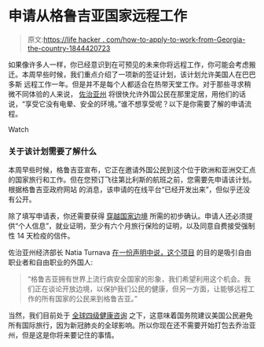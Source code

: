 # 申请从格鲁吉亚国家远程工作

> 原文:[https://life hacker . com/how-to-apply-to-work-from-Georgia-the-country-1844420723](https://lifehacker.com/how-to-apply-to-work-remotely-from-georgia-the-country-1844420723)

如果像许多人一样，你已经意识到在可预见的未来你将远程工作，你可能会考虑搬迁。本周早些时候，我们重点介绍了一项新的签证计划，该计划允许美国人在巴巴多斯 远程工作一年。但是并不是每个人都适合在热带天堂工作。对于那些寻求稍微不同体验的人来说， [佐治亚州](https://agenda.ge/en/news/2020/2265) 将很快允许外国公民在那里定居，用他们的话说，“享受它没有电晕、安全的环境。”谁不想享受呢？以下是你需要了解的申请流程。

Watch

### 关于该计划需要了解什么

本周早些时候，格鲁吉亚宣布，它正在邀请外国公民到这个位于欧洲和亚洲交汇点的国家旅行和工作。但在您预订飞往第比利斯的航班之前，您需要先申请该计划。根据格鲁吉亚政府网站 的消息，该申请的在线平台“已经开发出来”，但似乎还没有公开。

除了填写申请表，你还需要获得 [穿越国家边境](https://travel.state.gov/content/travel/en/international-travel/International-Travel-Country-Information-Pages/Georgia.html#/) 所需的初步确认。申请人还必须提供“个人信息”，就业证明，至少有六个月旅行保险的证明，以及同意自费接受强制性 14 天检疫的信件。

佐治亚州经济部长 Natia Turnava [在一份声明中说，这个项目](https://agenda.ge/en/news/2020/2265) 的目的是吸引自由职业者和自由职业的外国人:

> “格鲁吉亚拥有世界上流行病安全国家的形象，我们希望利用这个机会。我们正在谈论开放边境，以保护我们公民的健康，但另一方面，让能够远程工作的所有国家的公民来到格鲁吉亚。”

当然，我们目前处于 [全球四级健康咨询](https://travel.state.gov/content/travel/en/international-travel/International-Travel-Country-Information-Pages/Georgia.html#/) 之下，这意味着国务院建议美国公民避免所有国际旅行，因为新冠肺炎的全球影响。所以你现在还不需要开始打包去乔治亚州，但是这是你将来要记住的事情。
